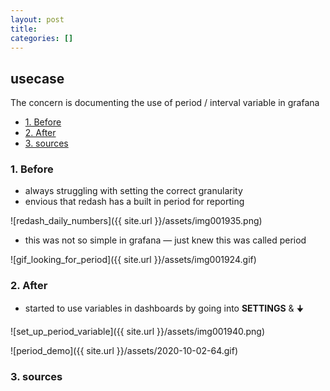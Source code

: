 ```yaml
---
layout: post
title:
categories: []
---
```

## usecase
The concern is documenting the use of period / interval variable in grafana

<!-- TOC -->

- [1. Before](#1-before)
- [2. After](#2-after)
- [3. sources](#3-sources)

<!-- /TOC -->

### 1. Before
* always struggling with setting the correct granularity 
* envious that redash has a built in period for reporting

![redash_daily_numbers]({{ site.url }}/assets/img001935.png)

* this was not so simple in grafana — just knew this was called period

![gif_looking_for_period]({{ site.url }}/assets/img001924.gif)

### 2. After
* started to use variables in dashboards by going into **SETTINGS** & 🠋

![set_up_period_variable]({{ site.url }}/assets/img001940.png)

![period_demo]({{ site.url }}/assets/2020-10-02-64.gif)


### 3. sources

